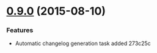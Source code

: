<a name="0.9.0"></a>
# [0.9.0](//compare/0.9.0...v0.9.0) (2015-08-10)


### Features

* Automatic changelog generation task added 273c25c



